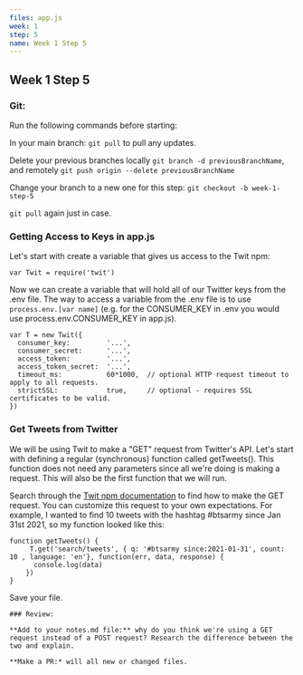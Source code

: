 ```yaml
---
files: app.js
week: 1
step: 5
name: Week 1 Step 5
---
```


## Week 1 Step 5

### Git:

Run the following commands before starting:

In your main branch: `git pull` to pull any updates.

Delete your previous branches locally `git branch -d previousBranchName`, and remotely `git push origin --delete previousBranchName`

Change your branch to a new one for this step: `git checkout -b week-1-step-5`

`git pull` again just in case.

### Getting Access to Keys in app.js

Let's start with create a variable that gives us access to the Twit npm:

```
var Twit = require('twit')
```

Now we can create a variable that will hold all of our Twitter keys from the .env file. The way to access a variable from the .env file is to use `process.env.[var name]` (e.g. for the CONSUMER_KEY in .env you would use process.env.CONSUMER_KEY in app.js).
 
```
var T = new Twit({
  consumer_key:         '...',
  consumer_secret:      '...',
  access_token:         '...',
  access_token_secret:  '...',
  timeout_ms:           60*1000,  // optional HTTP request timeout to apply to all requests.
  strictSSL:            true,     // optional - requires SSL certificates to be valid.
})
```

### Get Tweets from Twitter

We will be using Twit to make a "GET" request from Twitter's API. Let's start with defining a regular (synchronous) function called getTweets(). This function does not need any parameters since all we're doing is making a request. This will also be the first function that we will run.

Search through the [Twit npm documentation](https://www.npmjs.com/package/twit) to find how to make the GET request. You can customize this request to your own expectations. For example, I wanted to find 10 tweets with the hashtag #btsarmy since Jan 31st 2021, so my function looked like this:

```
function getTweets() {
     T.get('search/tweets', { q: '#btsarmy since:2021-01-31', count: 10 , language: 'en'}, function(err, data, response) {
      console.log(data)
    })
}
```

Save your file.

```
### Review:

**Add to your notes.md file:** why do you think we're using a GET request instead of a POST request? Research the difference between the two and explain.

**Make a PR:* will all new or changed files.
